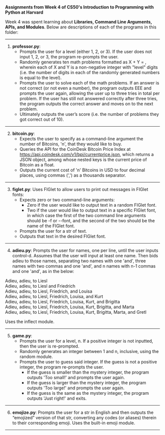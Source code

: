 **Assignments from Week 4 of CS50's Introduction to Programming with Python at Harvard**

Week 4 was spent learning about **Libraries, Command Line Arguments, APIs, and Modules**. Below are descriptions of each of the programs in this folder:  
  
-----------------------------------------------------------------------------------------------------------------------------------------------------------
  
1. **professor.py**: 
   - Prompts the user for a level (either 1, 2, or 3). If the user does not input 1, 2, or 3, the program re-prompts the user.
   - Randomly generates ten math problems formatted as X + Y = , wherein each of X and Y is a non-negative integer with "level" digits (i.e. the number of digits in each of the randomly generated numbers is equal to the level).
   - Prompts the user to solve each of the math problems. If an answer is not correct (or not even a number), the program outputs EEE and prompts the user again, allowing the user up to three tries in total per problem. If the user has still not answered correctly after three tries, the program outputs the correct answer and moves on to the next problem.
   - Ultimately outputs the user’s score (i.e. the number of problems they got correct out of 10).
  
-----------------------------------------------------------------------------------------------------------------------------------------------------------
  
2. **bitcoin.py**: 
   - Expects the user to specify as a command-line argument the number of Bitcoins, 'n', that they would like to buy.
   - Queries the API for the CoinDesk Bitcoin Price Index at https://api.coindesk.com/v1/bpi/currentprice.json, which returns a JSON object, among whose nested keys is the current price of Bitcoin as a float.
   - Outputs the current cost of 'n' Bitcoins in USD to four decimal places, using commas (',') as a thousands separator.
  
-----------------------------------------------------------------------------------------------------------------------------------------------------------
  
3. **figlet.py**: Uses FIGlet to allow users to print out messages in FIGlet fonts:
   - Expects zero or two command-line arguments:
      - Zero if the user would like to output text in a random FIGlet font.
      - Two if the user would like to output text in a specific FIGlet font, in which case the first of the two command line arguments should be -f or --font, and the second of the two should be the name of the FIGlet font.
   - Prompts the user for a str of text.
   - Outputs that text in the desired FIGlet font.
  
-----------------------------------------------------------------------------------------------------------------------------------------------------------
  
4. **adieu.py**: Prompts the user for names, one per line, until the user inputs control-d. Assumes that the user will input at least one name. Then bids adieu to those names, separating two names with one 'and', three names with two commas and one 'and', and n names with n-1 commas and one 'and', as in the below:  
  
Adieu, adieu, to Liesl  
Adieu, adieu, to Liesl and Friedrich  
Adieu, adieu, to Liesl, Friedrich, and Louisa  
Adieu, adieu, to Liesl, Friedrich, Louisa, and Kurt  
Adieu, adieu, to Liesl, Friedrich, Louisa, Kurt, and Brigitta  
Adieu, adieu, to Liesl, Friedrich, Louisa, Kurt, Brigitta, and Marta  
Adieu, adieu, to Liesl, Friedrich, Louisa, Kurt, Brigitta, Marta, and Gretl  
  
Uses the inflect module.
  
-----------------------------------------------------------------------------------------------------------------------------------------------------------
  
5. **game.py**:
   - Prompts the user for a level, n. If a positive integer is not inputted, then the user is re-prompted.
   - Randomly generates an integer between 1 and n, inclusive, using the random module.
   - Prompts the user to guess said integer. If the guess is not a positive integer, the program re-prompts the user.
      - If the guess is smaller than the mystery integer, the program outputs 'Too small!' and prompts the user again.
      - If the guess is larger than the mystery integer, the program outputs 'Too large!' and prompts the user again.
      - If the guess is the same as the mystery integer, the program outputs 'Just right!' and exits.
  
-----------------------------------------------------------------------------------------------------------------------------------------------------------

6. **emojize.py**: Prompts the user for a str in English and then outputs the “emojized” version of that str, converting any codes (or aliases) therein to their corresponding emoji. Uses the built-in emoji module.  
  
-----------------------------------------------------------------------------------------------------------------------------------------------------------
